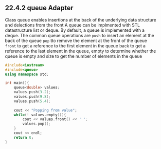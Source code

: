 ## 22.4.2 queue Adapter

Class queue enables insertions at the back of the underlying data structure and delections from the front A queue can be implmented with STL datastructure list or deque. By default, a queue is implemented with a deque. The common queue operations are `push` to insert an element at the back of the queue `pop` tto remove the element at the front of the queue `front` to get a reference to the first element in the queue back to get a reference to the last element in the queue, empty to determine whether the queue is empty and size to get the number of elements in the queue

```cpp
#include<iostream>
#include<queue>
using namespace std;

int main(){
	queue<double> values;
	values.push(3.2);
	values.push(9.8);
	values.push(5.4);
	
	cout << "Popping from value";
	while(! values.empty()){
		cout << values.front() << ' ';
		values.pop();
	}
	cout << endl;
	return 0;
}
```